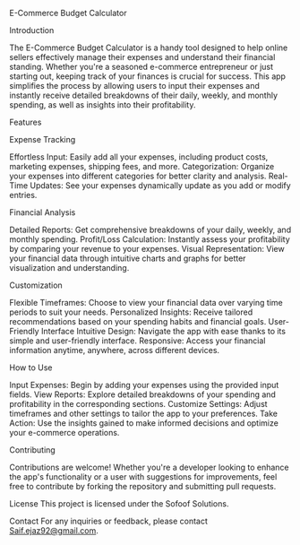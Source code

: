 E-Commerce Budget Calculator

Introduction

The E-Commerce Budget Calculator is a handy tool designed to help online sellers effectively manage their expenses and understand their financial standing. Whether you're a seasoned e-commerce entrepreneur or just starting out, keeping track of your finances is crucial for success. This app simplifies the process by allowing users to input their expenses and instantly receive detailed breakdowns of their daily, weekly, and monthly spending, as well as insights into their profitability.

Features

Expense Tracking

Effortless Input: Easily add all your expenses, including product costs, marketing expenses, shipping fees, and more.
Categorization: Organize your expenses into different categories for better clarity and analysis.
Real-Time Updates: See your expenses dynamically update as you add or modify entries.

Financial Analysis

Detailed Reports: Get comprehensive breakdowns of your daily, weekly, and monthly spending.
Profit/Loss Calculation: Instantly assess your profitability by comparing your revenue to your expenses.
Visual Representation: View your financial data through intuitive charts and graphs for better visualization and understanding.

Customization

Flexible Timeframes: Choose to view your financial data over varying time periods to suit your needs.
Personalized Insights: Receive tailored recommendations based on your spending habits and financial goals.
User-Friendly Interface
Intuitive Design: Navigate the app with ease thanks to its simple and user-friendly interface.
Responsive: Access your financial information anytime, anywhere, across different devices.

How to Use

Input Expenses: Begin by adding your expenses using the provided input fields.
View Reports: Explore detailed breakdowns of your spending and profitability in the corresponding sections.
Customize Settings: Adjust timeframes and other settings to tailor the app to your preferences.
Take Action: Use the insights gained to make informed decisions and optimize your e-commerce operations.

Contributing

Contributions are welcome! Whether you're a developer looking to enhance the app's functionality or a user with suggestions for improvements, feel free to contribute by forking the repository and submitting pull requests.

License
This project is licensed under the Sofoof Solutions.

Contact
For any inquiries or feedback, please contact Saif.ejaz92@gmail.com.

